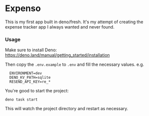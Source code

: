 # Expenso

This is my first app built in deno/fresh. It's my attempt of creating the expense tracker app I always wanted and never found.

### Usage

Make sure to install Deno: https://deno.land/manual/getting_started/installation

Then copy the `.env.example` to `.env` and fill the necessary values. e.g.

```
  ENVIRONMENT=dev
  DENO_KV_PATH=sqlite
  RESEND_API_KEY=re_*
```

You're good to start the project:

```
deno task start
```

This will watch the project directory and restart as necessary.
